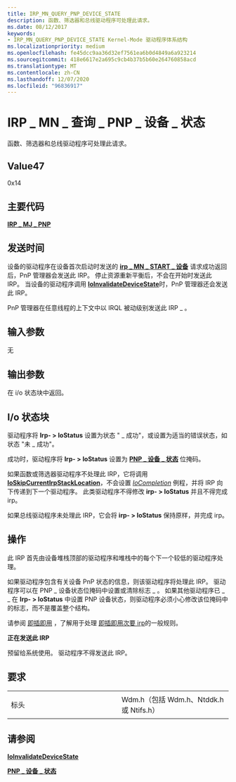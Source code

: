 ```yaml
---
title: IRP_MN_QUERY_PNP_DEVICE_STATE
description: 函数、筛选器和总线驱动程序可处理此请求。
ms.date: 08/12/2017
keywords:
- IRP_MN_QUERY_PNP_DEVICE_STATE Kernel-Mode 驱动程序体系结构
ms.localizationpriority: medium
ms.openlocfilehash: fe45dcc9aa36d32ef7561ea6b0d4849a6a923214
ms.sourcegitcommit: 418e6617e2a695c9cb4b37b5b60e264760858acd
ms.translationtype: MT
ms.contentlocale: zh-CN
ms.lasthandoff: 12/07/2020
ms.locfileid: "96836917"
---
```

# <a name="irp_mn_query_pnp_device_state"></a>IRP \_ MN \_ 查询 \_ PNP \_ 设备 \_ 状态


函数、筛选器和总线驱动程序可处理此请求。

## <a name="value47"></a>Value47

0x14

<a name="major-code"></a>主要代码
----------

[**IRP \_ MJ \_ PNP**](irp-mj-pnp.md)

<a name="when-sent"></a>发送时间
---------

设备的驱动程序在设备首次启动时发送的 [**irp \_ MN \_ START \_ 设备**](irp-mn-start-device.md) 请求成功返回后，PnP 管理器会发送此 IRP。 停止资源重新平衡后，不会在开始时发送此 IRP。 当设备的驱动程序调用 [**IoInvalidateDeviceState**](/windows-hardware/drivers/ddi/wdm/nf-wdm-ioinvalidatedevicestate)时，PnP 管理器还会发送此 IRP。

PnP 管理器在任意线程的上下文中以 IRQL 被动级别发送此 IRP \_ 。

## <a name="input-parameters"></a>输入参数


无

## <a name="output-parameters"></a>输出参数


在 i/o 状态块中返回。

## <a name="io-status-block"></a>I/o 状态块


驱动程序将 **Irp- &gt; IoStatus** 设置为状态 " \_ 成功"，或设置为适当的错误状态，如状态 "未 \_ 成功"。

成功时，驱动程序将 **Irp- &gt; IoStatus** 设置为 [**PNP \_ 设备 \_ 状态**](./handling-an-irp-mn-surprise-removal-request.md#about-pnp_device_state) 位掩码。


如果函数或筛选器驱动程序不处理此 IRP，它将调用 [**IoSkipCurrentIrpStackLocation**](./mm-bad-pointer.md)，不会设置 [*IoCompletion*](/windows-hardware/drivers/ddi/wdm/nc-wdm-io_completion_routine) 例程，并将 IRP 向下传递到下一个驱动程序。 此类驱动程序不得修改 **irp- &gt; IoStatus** 并且不得完成 irp。

如果总线驱动程序未处理此 IRP，它会将 **irp- &gt; IoStatus** 保持原样，并完成 irp。

<a name="operation"></a>操作
---------

此 IRP 首先由设备堆栈顶部的驱动程序和堆栈中的每个下一个较低的驱动程序处理。

如果驱动程序包含有关设备 PnP 状态的信息，则该驱动程序将处理此 IRP。 驱动程序可以在 PNP \_ 设备状态位掩码中设置或清除标志 \_ 。 如果其他驱动程序已 \_ \_ 在 **Irp- &gt; IoStatus** 中设置 PNP 设备状态，则驱动程序必须小心修改该位掩码中的标志，而不是覆盖整个结构。

请参阅 [即插即用](./introduction-to-plug-and-play.md) ，了解用于处理 [即插即用次要 irp](plug-and-play-minor-irps.md)的一般规则。

**正在发送此 IRP**

预留给系统使用。 驱动程序不得发送此 IRP。

<a name="requirements"></a>要求
------------

<table>
<colgroup>
<col width="50%" />
<col width="50%" />
</colgroup>
<tbody>
<tr class="odd">
<td><p>标头</p></td>
<td>Wdm.h（包括 Wdm.h、Ntddk.h 或 Ntifs.h）</td>
</tr>
</tbody>
</table>

## <a name="see-also"></a>请参阅


[**IoInvalidateDeviceState**](/windows-hardware/drivers/ddi/wdm/nf-wdm-ioinvalidatedevicestate)

[**PNP \_ 设备 \_ 状态**](./handling-an-irp-mn-surprise-removal-request.md#about-pnp_device_state)
